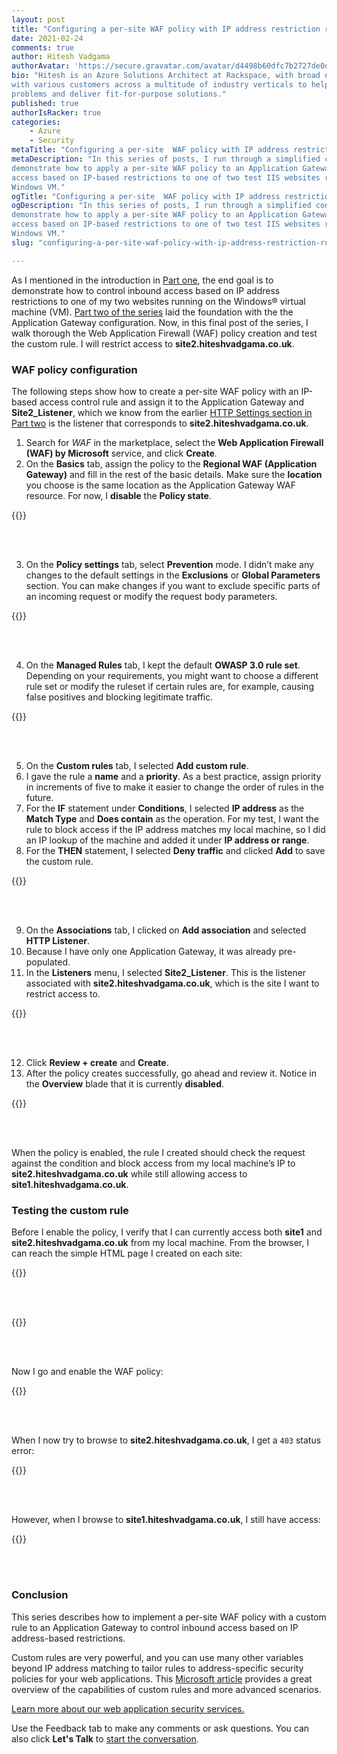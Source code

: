 ```yaml
---
layout: post
title: "Configuring a per-site WAF policy with IP address restriction rules: Part three"
date: 2021-02-24
comments: true
author: Hitesh Vadgama
authorAvatar: 'https://secure.gravatar.com/avatar/d4498b60dfc7b2727de0dd451c67df5b'
bio: "Hitesh is an Azure Solutions Architect at Rackspace, with broad experience working
with various customers across a multitude of industry verticals to help solve technical
problems and deliver fit-for-purpose solutions."
published: true
authorIsRacker: true
categories:
    - Azure
    - Security
metaTitle: "Configuring a per-site  WAF policy with IP address restriction rules: Part three"
metaDescription: "In this series of posts, I run through a simplified configuration to
demonstrate how to apply a per-site WAF policy to an Application Gateway to control inbound
access based on IP-based restrictions to one of two test IIS websites running on a single
Windows VM."
ogTitle: "Configuring a per-site  WAF policy with IP address restriction rules: Part three"
ogDescription: "In this series of posts, I run through a simplified configuration to
demonstrate how to apply a per-site WAF policy to an Application Gateway to control inbound
access based on IP-based restrictions to one of two test IIS websites running on a single
Windows VM."
slug: "configuring-a-per-site-waf-policy-with-ip-address-restriction-rules-part-three"

---
```


As I mentioned in the introduction in
[Part one](https://docs.rackspace.com/blog/configuring-a-per-site-waf-policy-with-ip-address-restriction-rules-part-one/),
the end goal is to demonstrate how to control inbound access based on IP address restrictions
to one of my two websites running on the Windows&reg; virtual machine (VM).
[Part two of the series](https://docs.rackspace.com/blog/configuring-a-per-site-waf-policy-with-ip-address-restriction-rules-part-two/)
laid the foundation with the the Application Gateway configuration. Now, in this final post
of the series, I walk thorough the Web Application Firewall (WAF) policy creation and test
the custom rule. I will restrict access to **site2.hiteshvadgama.co.uk**.  

<!--more-->

### WAF policy configuration

The following steps show how to create a per-site WAF policy with an IP-based access
control rule and assign it to the Application Gateway and **Site2_Listener**, which we know
from the earlier
[HTTP Settings section in Part two](https://docs.rackspace.com/blog/configuring-a-per-site-waf-policy-with-ip-address-restriction-rules-part-two/)
is the listener that corresponds to **site2.hiteshvadgama.co.uk**.

1. Search for *WAF* in the marketplace, select the **Web Application Firewall (WAF) by Microsoft**
   service, and click **Create**.
2. On the **Basics** tab, assign the policy to the **Regional WAF (Application Gateway)**
   and fill in the rest of the basic details. Make sure the **location** you choose is the
   same location as the Application Gateway WAF resource. For now, I **disable** the
   **Policy state**.

{{<img src="Picture11.png" title="" alt="">}}

<br>
</br>

3. On the **Policy settings** tab, select **Prevention** mode. I didn’t make any changes
   to the default settings in the **Exclusions** or **Global Parameters** section. You can
   make changes if you want to exclude specific parts of an incoming request or modify the
   request body parameters. 

{{<img src="Picture12.png" title="" alt="">}}

<br>
</br>

4. On the **Managed Rules** tab, I kept the default **OWASP 3.0 rule set**. Depending on
   your requirements, you might want to choose a different rule set or modify the ruleset
   if certain rules are, for example, causing false positives and blocking legitimate traffic.

{{<img src="Picture13.png" title="" alt="">}}

<br>
</br>

5. On the **Custom rules** tab, I selected **Add custom rule**. 
6. I gave the rule a **name** and a **priority**. As a best practice, assign priority in
   increments of five to make it easier to change the order of rules in the future.
7. For the **IF** statement under **Conditions**, I selected **IP address** as the
   **Match Type** and **Does contain** as the operation. For my test, I want the rule to
   block access if the IP address matches my local machine, so I did an IP lookup of the
   machine and added it under **IP address or range**. 
8. For the **THEN** statement, I selected **Deny traffic** and clicked **Add** to save the
   custom rule. 

{{<img src="Picture14.png" title="" alt="">}}

<br>
</br>

9. On the **Associations** tab, I clicked on **Add association** and selected **HTTP Listener**. 
10. Because I have only one Application Gateway, it was already pre-populated.
11. In the **Listeners** menu, I selected **Site2_Listener**. This is the listener associated
    with **site2.hiteshvadgama.co.uk**, which is the site I want to restrict access to. 

{{<img src="Picture15.png" title="" alt="">}}

<br>
</br>
 
12. Click **Review + create** and **Create**.
13. After the policy creates successfully, go ahead and review it. Notice in the **Overview**
    blade that it is currently **disabled**.

{{<img src="Picture16.png" title="" alt="">}}

<br>
</br>
 
When the policy is enabled, the rule I created should check the request against the
condition and block access from my local machine’s IP to **site2.hiteshvadgama.co.uk**
while still allowing access to **site1.hiteshvadgama.co.uk**.

### Testing the custom rule

Before I enable the policy, I verify that I can currently access both **site1** and
**site2.hiteshvadgama.co.uk** from my local machine. From the browser, I can reach the
simple HTML page I created on each site:

{{<img src="Picture17.png" title="" alt="">}}

<br>
</br>

{{<img src="Picture18.png" title="" alt="">}}

<br>
</br>

Now I go and enable the WAF policy:

{{<img src="Picture19.png" title="" alt="">}}

<br>
</br>

When I now try to browse to **site2.hiteshvadgama.co.uk**, I get a `403` status error:

{{<img src="Picture20.png" title="" alt="">}}

<br>
</br>

However, when I browse to **site1.hiteshvadgama.co.uk**, I still have access:

{{<img src="Picture21.png" title="" alt="">}}

<br>
</br>

### Conclusion

This series describes how to implement a per-site WAF policy with a custom rule to an
Application Gateway to control inbound access based on IP address-based restrictions.  

Custom rules are very powerful, and you can use many other variables beyond IP address
matching to tailor rules to address-specific security policies for your web applications.
This [Microsoft article]( https://docs.microsoft.com/en-us/azure/web-application-firewall/ag/custom-waf-rules-overview)
provides a great overview of the capabilities of custom rules and more advanced scenarios.

<a class="cta teal" id="cta" href="https://www.rackspace.com/security/application-security">Learn more about our web application security services.</a>

Use the Feedback tab to make any comments or ask questions. You can also click
**Let's Talk** to [start the conversation](https://www.rackspace.com/).
